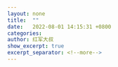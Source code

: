 ```yaml
---
layout: none
title:  ""
date:   2022-08-01 14:15:31 +0800
categories: 
author: 红军大叔
show_excerpt: true
excerpt_separator: <!--more-->
---
```



<!--more-->